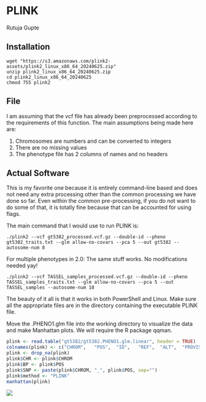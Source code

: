 PLINK
================
Rutuja Gupte

## Installation

    wget "https://s3.amazonaws.com/plink2-assets/plink2_linux_x86_64_20240625.zip"
    unzip plink2_linux_x86_64_20240625.zip
    cd plink2_linux_x86_64_20240625
    chmod 755 plink2

## File

I am assuming that the vcf file has already been preprocessed according
to the requirements of this function. The main assumptions being made
here are:  
1. Chromosomes are numbers and can be converted to integers  
2. There are no missing values  
3. The phenotype file has 2 columns of names and no headers

## Actual Software

This is my favorite one because it is entirely command-line based and
does not need any extra processing other than the common processing we
have done so far. Even within the common pre-processing, if you do not
want to do some of that, it is totally fine because that can be
accounted for using flags.

The main command that I would use to run PLINK is:

    ./plink2 --vcf gt5382_processed.vcf.gz --double-id --pheno gt5382_traits.txt --glm allow-no-covars --pca 5 --out gt5382 --autosome-num 8

For multiple phenotypes in 2.0: The same stuff works. No modifications
needed yay!

    ./plink2 --vcf TASSEL_samples_processed.vcf.gz --double-id --pheno TASSEL_samples_traits.txt --glm allow-no-covars --pca 5 --out TASSEL_samples --autosome-num 10

The beauty of it all is that it works in both PowerShell and Linux. Make
sure all the appropriate files are in the directory containing the
executable PLINK file.

Move the .PHENO1.glm file into the working directory to visualize the
data and make Manhattan plots. We will require the R package qqman.

``` r
plink <- read.table("gt5382/gt5382.PHENO1.glm.linear", header = TRUE)
colnames(plink) <- c("CHROM",   "POS",  "ID",   "REF",  "ALT",  "PROVISIONAL_REF",  "A1",   "OMITTED",  "A1_FREQ",  "TEST", "OBS_CT",   "BETA", "SE",   "T_STAT",   "P",    "ERRCODE")
plink <- drop_na(plink)
plink$CHR <- plink$CHROM
plink$BP <- plink$POS
plink$SNP <- paste(plink$CHROM, "_", plink$POS, sep="")
plink$method <- "PLINK"
manhattan(plink)
```

![](PLINK_files/figure-gfm/unnamed-chunk-2-1.png)<!-- -->
